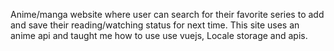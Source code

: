 Anime/manga website where user can search for their favorite series to add and save their reading/watching status for next time. This site uses an anime api and taught me how to use use vuejs, Locale storage and apis.
 
 
